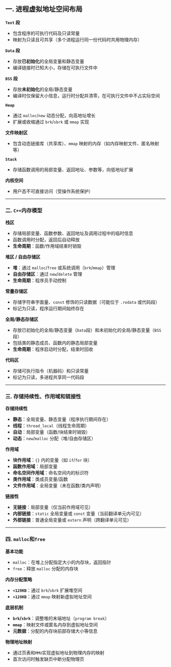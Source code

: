 ## 一. 进程虚拟地址空间布局  
**`Text` 段**
  - 包含程序的可执行代码及只读常量
  - 映射为只读且可共享（多个进程运行同一份代码时共用物理内存）

**`Data` 段**
  - 存放**已初始化**的全局变量和静态变量
  - 编译链接时已知大小，存储在可执行文件中  

**`BSS` 段**
  - 存放**未初始化**的全局/静态变量 
  - 编译时仅保留大小信息，运行时分配并清零，在可执行文件中不占实际空间

**`Heap`**  
  - 通过 `malloc`/`new` 动态分配，向高地址增长 
  - 扩展或收缩通过 `brk`/`sbrk` 或 `mmap` 实现 

**文件映射区** 
  - 包含动态链接库（共享库）、`mmap` 映射的内存（如内存映射文件、匿名映射等）

**`Stack`**
  - 存储函数调用的局部变量、返回地址、参数等，向低地址扩展  

**内核空间**  
  - 用户态不可直接访问（受操作系统保护） 

---

### 二. `C++`内存模型  
**栈区**
  - 存储局部变量、函数参数、返回地址及调用过程中的临时信息  
  - 函数调用时分配，返回后自动释放
  - **生命周期**：函数/作用域结束时销毁

**堆区 / 自由存储区** 
  - **堆**：通过 `malloc`/`free` 或系统调用（`brk`/`mmap`）管理
  - **自由存储区**：通过 `new`/`delete` 管理 
  - **生命周期**：程序员手动控制

**常量存储区** 
  - 存储字符串字面量、`const` 修饰的只读数据（可能位于 `.rodata` 或代码段）  
  - 标记为只读，程序运行期间始终存在

**全局/静态存储区**  
  - 存放已初始化的全局/静态变量（`Data`段）和未初始化的全局/静态变量（`BSS`段）
  - 包括类的静态成员、函数内的静态局部变量
  - **生命周期**：程序启动时分配，结束时回收

**代码区**  
  - 存储可执行指令（机器码）和只读常量 
  - 标记为只读，多进程共享同一代码段
---

### 三. 存储持续性、作用域和链接性  
**存储持续性**  
  - **静态**：全局变量、静态变量（程序执行期间存在） 
  - **线程**：`thread_local`（线程生命周期）
  - **自动**：局部变量（函数/块结束时销毁）
  - **动态**：`new`/`malloc` 分配（堆/自由存储区）  

**作用域**  
  - **块作用域**：`{}` 内的变量（如 `if`/`for` 块）
  - **函数作用域**：局部变量
  - **命名空间作用域**：命名空间内的标识符 
  - **类作用域**：类成员变量/函数
  - **文件作用域**：全局变量（未在函数/类内声明） 

**链接性**  
  - **无链接**：局部变量（仅当前作用域可见）
  - **内部链接**：`static` 全局变量或 `const` 变量（当前翻译单元内可见）
  - **外部链接**：普通全局变量或 `extern` 声明（跨翻译单元可见）

---

### 四. `malloc`和`free`
**基本功能**  
  - `malloc`：在堆上分配指定大小的内存块，返回指针
  - `free`：释放 `malloc` 分配的内存块

**内存分配策略**  
  - **`<128KB`**：通过 `brk`/`sbrk` 扩展堆空间 
  - **`>128KB`**：通过 `mmap` 映射新虚拟地址空间 

**底层机制** 
  - **`brk`/`sbrk`**：调整堆的末端地址（`program break`）
  - **`mmap`**：映射文件或匿名内存到虚拟地址空间
  - **元数据**：分配的内存块前部存储大小等信息

**物理地址映射** 
  - 通过页表和`MMU`实现虚拟地址到物理内存的映射
  - 首次访问时触发缺页中断分配物理页
